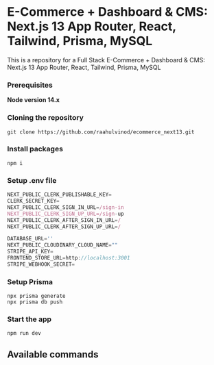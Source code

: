 # E-Commerce + Dashboard & CMS: Next.js 13 App Router, React, Tailwind, Prisma, MySQL



This is a repository for a Full Stack E-Commerce + Dashboard & CMS: Next.js 13 App Router, React, Tailwind, Prisma, MySQL


### Prerequisites

**Node version 14.x**

### Cloning the repository

```shell
git clone https://github.com/raahulvinod/ecommerce_next13.git
```

### Install packages

```shell
npm i
```

### Setup .env file

```js
NEXT_PUBLIC_CLERK_PUBLISHABLE_KEY=
CLERK_SECRET_KEY=
NEXT_PUBLIC_CLERK_SIGN_IN_URL=/sign-in
NEXT_PUBLIC_CLERK_SIGN_UP_URL=/sign-up
NEXT_PUBLIC_CLERK_AFTER_SIGN_IN_URL=/
NEXT_PUBLIC_CLERK_AFTER_SIGN_UP_URL=/

DATABASE_URL=''
NEXT_PUBLIC_CLOUDINARY_CLOUD_NAME=""
STRIPE_API_KEY=
FRONTEND_STORE_URL=http://localhost:3001
STRIPE_WEBHOOK_SECRET=
```

### Setup Prisma

```shell
npx prisma generate
npx prisma db push

```

### Start the app

```shell
npm run dev
```

## Available commands
